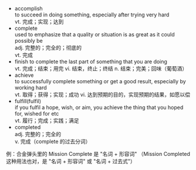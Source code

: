 -   accomplish  
    to succeed in doing something, especially after trying very hard  
    vt. 完成；实现；达到
-   complete  
    used to emphasize that a quality or situation is as great as it could possibly be  
    adj. 完整的；完全的；彻底的  
    vt. 完成  
-   finish 
    to complete the last part of something that you are doing  
    vt. 完成；结束；用完
    vi. 结束，终止；终结
    n. 结束；完美；回味（葡萄酒）
-   achieve  
    to successfully complete something or get a good result, especially by working hard  
    vt. 取得；获得；实现；成功
    vi. 达到预期的目的，实现预期的结果，如愿以偿
-   fulfill(fulfil)  
    if you fulfil a hope, wish, or aim, you achieve the thing that you hoped for, wished for etc  
    vt. 履行；完成；实践；满足
-   completed  
    adj. 完整的；完全的  
    v. 完成（complete 的过去分词） 

例：合金弹头里的 Mission Complete 是 "名词 + 形容词"
（Mission Completed 这种用法也对，是 "名词 + 形容词" 或 "名词 + 过去式"）
